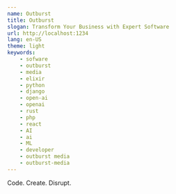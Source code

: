 ```yaml
---
name: Outburst
title: Outburst
slogan: Transform Your Business with Expert Software
url: http://localhost:1234
lang: en-US
theme: light
keywords: 
    - sofware
    - outburst
    - media
    - elixir
    - python
    - django
    - open-ai
    - openai
    - rust
    - php
    - react
    - AI
    - ai
    - ML
    - developer
    - outburst media
    - outburst-media
---
```


Code. Create. Disrupt.
